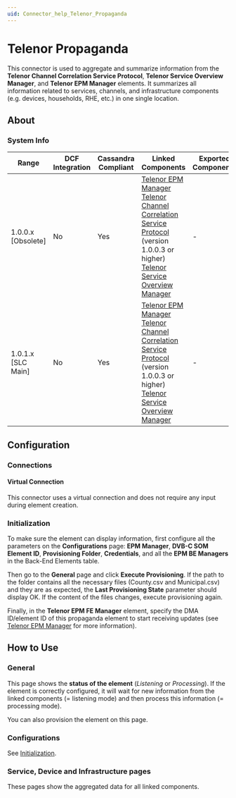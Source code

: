 ```yaml
---
uid: Connector_help_Telenor_Propaganda
---
```


# Telenor Propaganda

This connector is used to aggregate and summarize information from the **Telenor Channel Correlation Service Protocol**, **Telenor Service Overview Manager**, and **Telenor EPM Manager** elements. It summarizes all information related to services, channels, and infrastructure components (e.g. devices, households, RHE, etc.) in one single location.

## About

### System Info

| Range     | DCF Integration     | Cassandra Compliant     | Linked Components                                                                                                                                                                                                                                                                                                      | Exported Components     |
|-----------|---------------------|-------------------------|------------------------------------------------------------------------------------------------------------------------------------------------------------------------------------------------------------------------------------------------------------------------------------------------------------------------|-------------------------|
| 1.0.0.x [Obsolete] | No                  | Yes                     | [Telenor EPM Manager](xref:Connector_help_Telenor_EPM_Manager)<br>[Telenor Channel Correlation Service Protocol](xref:Connector_help_Telenor_Channel_Correlation_Service_Protocol) (version 1.0.0.3 or higher)<br>[Telenor Service Overview Manager](xref:Connector_help_Telenor_Service_Overview_Manager) | -                       |
| 1.0.1.x [SLC Main] | No                  | Yes                     | [Telenor EPM Manager](xref:Connector_help_Telenor_EPM_Manager)<br>[Telenor Channel Correlation Service Protocol](xref:Connector_help_Telenor_Channel_Correlation_Service_Protocol) (version 1.0.0.3 or higher)<br>[Telenor Service Overview Manager](xref:Connector_help_Telenor_Service_Overview_Manager) | -                       |

## Configuration

### Connections

#### Virtual Connection

This connector uses a virtual connection and does not require any input during element creation.

### Initialization

To make sure the element can display information, first configure all the parameters on the **Configurations** page: **EPM Manager**, **DVB-C SOM Element ID**, **Provisioning Folder**, **Credentials**, and all the **EPM BE Managers** in the Back-End Elements table.

Then go to the **General** page and click **Execute Provisioning**. If the path to the folder contains all the necessary files (County.csv and Municipal.csv) and they are as expected, the **Last Provisioning State** parameter should display OK. If the content of the files changes, execute provisioning again.

Finally, in the **Telenor EPM FE Manager** element, specify the DMA ID/element ID of this propaganda element to start receiving updates (see [Telenor EPM Manager](xref:Connector_help_Telenor_EPM_Manager) for more information).

## How to Use

### General

This page shows the **status of the element** (*Listening* or *Processing*). If the element is correctly configured, it will wait for new information from the linked components (= listening mode) and then process this information (= processing mode).

You can also provision the element on this page.

### Configurations

See [Initialization](#initialization).

### Service, Device and Infrastructure pages

These pages show the aggregated data for all linked components.

